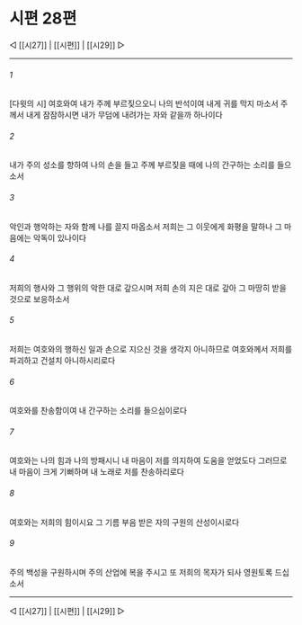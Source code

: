 ﻿# 시편 28편

◁ [[시27]] | [[시편]] | [[시29]] ▷
***

###### 1
[다윗의 시] 여호와여 내가 주께 부르짖으오니 나의 반석이여 내게 귀를 막지 마소서 주께서 내게 잠잠하시면 내가 무덤에 내려가는 자와 같을까 하나이다

###### 2
내가 주의 성소를 향하여 나의 손을 들고 주께 부르짖을 때에 나의 간구하는 소리를 들으소서

###### 3
악인과 행악하는 자와 함께 나를 끌지 마옵소서 저희는 그 이웃에게 화평을 말하나 그 마음에는 악독이 있나이다

###### 4
저희의 행사와 그 행위의 악한 대로 갚으시며 저희 손의 지은 대로 갚아 그 마땅히 받을 것으로 보응하소서

###### 5
저희는 여호와의 행하신 일과 손으로 지으신 것을 생각지 아니하므로 여호와께서 저희를 파괴하고 건설치 아니하시리로다

###### 6
여호와를 찬송함이여 내 간구하는 소리를 들으심이로다

###### 7
여호와는 나의 힘과 나의 방패시니 내 마음이 저를 의지하여 도움을 얻었도다 그러므로 내 마음이 크게 기뻐하며 내 노래로 저를 찬송하리로다

###### 8
여호와는 저희의 힘이시요 그 기름 부음 받은 자의 구원의 산성이시로다

###### 9
주의 백성을 구원하시며 주의 산업에 복을 주시고 또 저희의 목자가 되사 영원토록 드십소서


***
◁ [[시27]] | [[시편]] | [[시29]] ▷